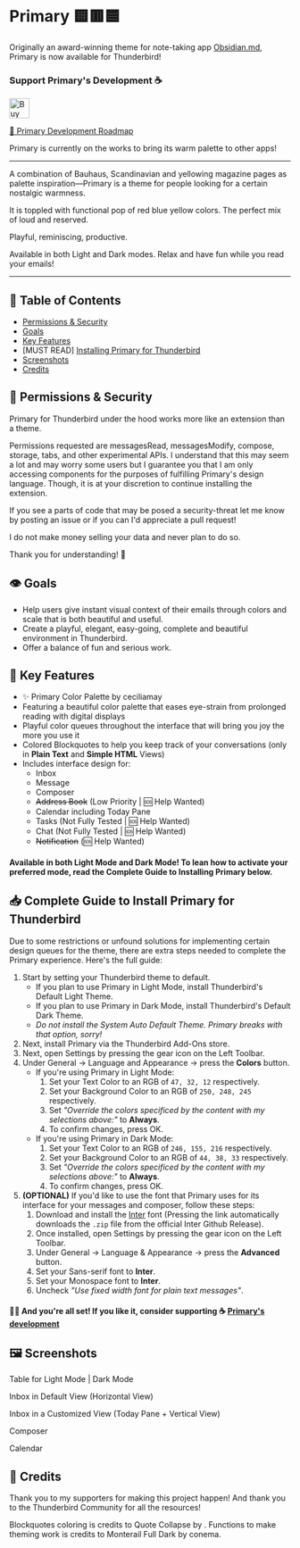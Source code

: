 # Primary 🟨🟥🟦

Originally an award-winning theme for note-taking app [Obsidian.md](https://obsidian.md/), Primary is now available for Thunderbird!

### Support Primary's Development ☕

<a href='https://ko-fi.com/E1E76SQX8' target='_blank'><img height='36' style='border:0px;height:36px;' src='https://cdn.ko-fi.com/cdn/kofi1.png?v=3' border='0' alt='Buy Me a Coffee at ko-fi.com' /></a>

[📌 Primary Development Roadmap](https://tinyurl.com/primary-board)

Primary is currently on the works to bring its warm palette to other apps!

---

A combination of Bauhaus, Scandinavian and yellowing magazine pages as palette inspiration—Primary is a theme for people looking for a certain nostalgic warmness.

It is toppled with functional pop of red blue yellow colors. The perfect mix of loud and reserved.

Playful, reminiscing, productive.

Available in both Light and Dark modes. Relax and have fun while you read your emails!

---

## 📖 Table of Contents

- [Permissions & Security](https://github.com/primary-theme/thunderbird#-permissions--security)
- [Goals](https://github.com/primary-theme/thunderbird#%EF%B8%8F-goals)
- [Key Features](https://github.com/primary-theme/thunderbird#-key-features)
- [MUST READ] [Installing Primary for Thunderbird](https://github.com/primary-theme/thunderbird#-complete-guide-to-install-primary-for-thunderbird)
- [Screenshots](https://github.com/primary-theme/thunderbird#%EF%B8%8F-screenshots)
- [Credits](https://github.com/primary-theme/thunderbird#-credits)

## 🔐 Permissions & Security

Primary for Thunderbird under the hood works more like an extension than a theme.

Permissions requested are messagesRead, messagesModify, compose, storage, tabs, and other experimental APIs. I understand that this may seem a lot and may worry some users but I guarantee you that I am only accessing components for the purposes of fulfilling Primary's design language. Though, it is at your discretion to continue installing the extension.

If you see a parts of code that may be posed a security-threat let me know by posting an issue or if you can I'd appreciate a pull request!

I do not make money selling your data and never plan to do so.

Thank you for understanding! 🙏

## 👁️ Goals

- Help users give instant visual context of their emails through colors and scale that is both beautiful and useful.
- Create a playful, elegant, easy-going, complete and beautiful environment in Thunderbird.
- Offer a balance of fun and serious work.

## 💎 Key Features

- ✨ Primary Color Palette by ceciliamay
- Featuring a beautiful color palette that eases eye-strain from prolonged reading with digital displays
- Playful color queues throughout the interface that will bring you joy the more you use it 
- Colored Blockquotes to help you keep track of your conversations (only in **Plain Text** and **Simple HTML** Views)
- Includes interface design for:
    - Inbox 
    - Message
    - Composer
    - ~~Address Book~~ (Low Priority | 🆘 Help Wanted)
    - Calendar including Today Pane
    - Tasks (Not Fully Tested | 🆘 Help Wanted)
    - Chat (Not Fully Tested | 🆘 Help Wanted)
    - ~~Notification~~ (🆘 Help Wanted)

#### Available in both Light Mode and Dark Mode! To lean how to activate your preferred mode, read the Complete Guide to Installing Primary below.

## 📥 Complete Guide to Install Primary for Thunderbird

Due to some restrictions or unfound solutions for implementing certain design queues for the theme, there are extra steps needed to complete the Primary experience. Here's the full guide:

1. Start by setting your Thunderbird theme to default.
    - If you plan to use Primary in Light Mode, install Thunderbird's Default Light Theme.
    - If you plan to use Primary in Dark Mode, install Thunderbird's Default Dark Theme.
    - *Do not install the System Auto Default Theme. Primary breaks with that option, sorry!*
2. Next, install Primary via the Thunderbird Add-Ons store.
3. Next, open Settings by pressing the gear icon on the Left Toolbar.
4. Under General → Language and Appearance → press the **Colors** button.
    - If you're using Primary in Light Mode:
        1. Set your Text Color to an RGB of `47, 32, 12` respectively.
        2. Set your Background Color to an RGB of `250, 248, 245` respectively.
        3. Set *"Override the colors specificed by the content with my selections above:"* to **Always**.
        4. To confirm changes, press OK.
    - If you're using Primary in Dark Mode:
        1. Set your Text Color to an RGB of `246, 155, 216` respectively.
        2. Set your Background Color to an RGB of `44, 38, 33` respectively.
        3. Set *"Override the colors specificed by the content with my selections above:"* to **Always**.
        4. To confirm changes, press OK.
5. **(OPTIONAL)** If you'd like to use the font that Primary uses for its interface for your messages and composer, follow these steps:
    1. Download and install the [Inter](https://github.com/rsms/inter/releases/download/v3.19/Inter-3.19.zip) font (Pressing the link automatically downloads the `.zip` file from the official Inter Github Release).
    2. Once installed, open Settings by pressing the gear icon on the Left Toolbar.
    3. Under General → Language & Appearance → press the **Advanced** button.
    4. Set your Sans-serif font to **Inter**.
    5. Set your Monospace font to **Inter**.
    6. Uncheck *"Use fixed width font for plain text messages"*.

#### 🎉🥳 And you're all set! If you like it, consider supporting ☕ [Primary's development](https://ko-fi.com/ceciliamay)

## 🖼️ Screenshots

Table for Light Mode | Dark Mode

Inbox in Default View (Horizontal View)

Inbox in a Customized View (Today Pane + Vertical View)

Composer

Calendar

## 🤍 Credits

Thank you to my supporters for making this project happen! And thank you to the Thunderbird Community for all the resources!

Blockquotes coloring is credits to Quote Collapse by .
Functions to make theming work is credits to Monterail Full Dark by conema.